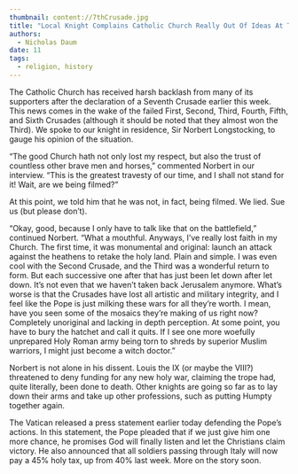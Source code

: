 ```yaml
---
thumbnail: content://7thCrusade.jpg
title: "Local Knight Complains Catholic Church Really Out Of Ideas At This Point After Announcement Of Seventh Crusade"
authors:
  - Nicholas Daum
date: 11
tags:
  - religion, history
---
```


The Catholic Church has received harsh backlash from many of its supporters after the declaration of a Seventh Crusade earlier this week. This news comes in the wake of the failed First, Second, Third, Fourth, Fifth, and Sixth Crusades (although it should be noted that they almost won the Third). We spoke to our knight in residence, Sir Norbert Longstocking, to gauge his opinion of the situation.

“The good Church hath not only lost my respect, but also the trust of countless other brave men and horses,” commented Norbert in our interview. “This is the greatest travesty of our time, and I shall not stand for it! Wait, are we being filmed?”

At this point, we told him that he was not, in fact, being filmed. We lied. Sue us (but please don’t).

“Okay, good, because I only have to talk like that on the battlefield,” continued Norbert. “What a mouthful. Anyways, I’ve really lost faith in my Church. The first time, it was monumental and original: launch an attack against the heathens to retake the holy land. Plain and simple. I was even cool with the Second Crusade, and the Third was a wonderful return to form. But each successive one after that has just been let down after let down. It’s not even that we haven’t taken back Jerusalem anymore. What’s worse is that the Crusades have lost all artistic and military integrity, and I feel like the Pope is just milking these wars for all they’re worth. I mean, have you seen some of the mosaics they’re making of us right now? Completely unoriginal and lacking in depth perception. At some point, you have to bury the hatchet and call it quits. If I see one more woefully unprepared Holy Roman army being torn to shreds by superior Muslim warriors, I might just become a witch doctor.”

Norbert is not alone in his dissent. Louis the IX (or maybe the VIII?) threatened to deny funding for any new holy war, claiming the trope had, quite literally, been done to death. Other knights are going so far as to lay down their arms and take up other professions, such as putting Humpty together again. 

The Vatican released a press statement earlier today defending the Pope’s actions. In this statement, the Pope pleaded that if we just give him one more chance, he promises God will finally listen and let the Christians claim victory. He also announced that all soldiers passing through Italy will now pay a 45% holy tax, up from 40% last week. More on the story soon.
